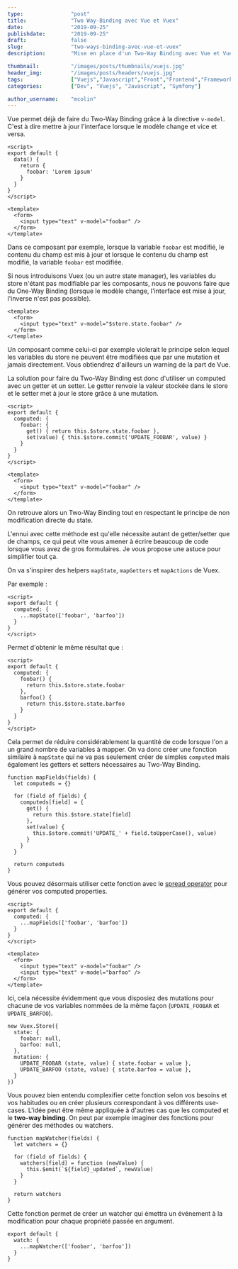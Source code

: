```yaml
---
type:               "post"
title:              "Two Way-Binding avec Vue et Vuex"
date:               "2019-09-25"
publishdate:        "2019-09-25"
draft:              false
slug:               "two-ways-binding-avec-vue-et-vuex"
description:        "Mise en place d'un Two-Way Binding avec Vue et Vuex."

thumbnail:          "/images/posts/thumbnails/vuejs.jpg"
header_img:         "/images/posts/headers/vuejs.jpg"
tags:               ["Vuejs","Javascript","Front","Frontend","Framework"]
categories:         ["Dev", "Vuejs", "Javascript", "Symfony"]

author_username:    "mcolin"
---
```


Vue permet déjà de faire du Two-Way Binding grâce à la directive `v-model`. C'est à dire mettre à jour l'interface lorsque le modèle change et vice et versa.

```
<script>
export default {
  data() {
    return {
      foobar: 'Lorem ipsum'
    }
  }
}
</script>

<template>
  <form>
    <input type="text" v-model="foobar" />
  </form>
</template>
```

Dans ce composant par exemple, lorsque la variable `foobar` est modifié, le contenu du champ est mis à jour et lorsque le contenu du champ est modifié, la variable `foobar` est modifiée.

Si nous introduisons Vuex (ou un autre state manager), les variables du store n'étant pas modifiable par les composants, nous ne pouvons faire que du One-Way Binding (lorsque le modèle change, l'interface est mise à jour, l'inverse n'est pas possible).

```
<template>
  <form>
    <input type="text" v-model="$store.state.foobar" />
  </form>
</template>
```

Un composant comme celui-ci par exemple violerait le principe selon lequel les variables du store ne peuvent être modifiées que par une mutation et jamais directement. Vous obtiendrez d'ailleurs un warning de la part de Vue.

La solution pour faire du Two-Way Binding est donc d'utiliser un computed avec un getter et un setter. Le getter renvoie la valeur stockée dans le store et le setter met à jour le store grâce à une mutation.

```
<script>
export default {
  computed: {
    foobar: {
      get() { return this.$store.state.foobar },
      set(value) { this.$store.commit('UPDATE_FOOBAR', value) }
    }
  }
}
</script>

<template>
  <form>
    <input type="text" v-model="foobar" />
  </form>
</template>
```

On retrouve alors un Two-Way Binding tout en respectant le principe de non modification directe du state.

L'ennui avec cette méthode est qu'elle nécessite autant de getter/setter que de champs, ce qui peut vite vous amener à écrire beaucoup de code lorsque vous avez de gros formulaires. Je vous propose une astuce pour simplifier tout ça.

On va s'inspirer des helpers `mapState`, `mapGetters` et `mapActions` de Vuex.

Par exemple :

```
<script>
export default {
  computed: {
    ...mapState(['foobar', 'barfoo'])
  }
}
</script>
```

Permet d'obtenir le même résultat que :

```
<script>
export default {
  computed: {
    foobar() {
      return this.$store.state.foobar
    },
    barfoo() {
      return this.$store.state.barfoo
    }
  }
}
</script>
```

Cela permet de réduire considérablement la quantité de code lorsque l'on a un grand nombre de variables à mapper. On va donc créer une fonction similaire à `mapState` qui ne va pas seulement créer de simples `computed` mais également les getters et setters nécessaires au Two-Way Binding.

```
function mapFields(fields) {
  let computeds = {}

  for (field of fields) {
    computeds[field] = {
      get() {
        return this.$store.state[field]
      },
      set(value) {
        this.$store.commit('UPDATE_' + field.toUpperCase(), value)
      }
    }
  }

  return computeds
}
```

Vous pouvez désormais utiliser cette fonction avec le [spread operator](https://developer.mozilla.org/fr/docs/Web/JavaScript/Reference/Op%C3%A9rateurs/Syntaxe_d%C3%A9composition) pour générer vos computed properties.

```
<script>
export default {
  computed: {
    ...mapFields(['foobar', 'barfoo'])
  }
}
</script>

<template>
  <form>
    <input type="text" v-model="foobar" />
    <input type="text" v-model="barfoo" />
  </form>
</template>
```

Ici, cela nécessite évidemment que vous disposiez des mutations pour chacune de vos variables nommées de la même façon (`UPDATE_FOOBAR` et `UPDATE_BARFOO`).

```
new Vuex.Store({
  state: {
    foobar: null,
    barfoo: null,
  },
  mutation: {
    UPDATE_FOOBAR (state, value) { state.foobar = value },
    UPDATE_BARFOO (state, value) { state.barfoo = value },
  }
})
```

Vous pouvez bien entendu complexifier cette fonction selon vos besoins et vos habitudes ou en créer plusieurs correspondant à vos différents use-cases. L'idée peut être même appliquée à d'autres cas que les computed et le **two-way binding**. On peut par exemple imaginer des fonctions pour générer des méthodes ou watchers.

```
function mapWatcher(fields) {
  let watchers = {}

  for (field of fields) {
    watchers[field] = function (newValue) {
      this.$emit(`${field}_updated`, newValue)
    }
  }

  return watchers
}
```

Cette fonction permet de créer un watcher qui émettra un événement à la modification pour chaque propriété passée en argument.

```
export default {
  watch: {
    ...mapWatcher(['foobar', 'barfoo'])
  }
}
```
